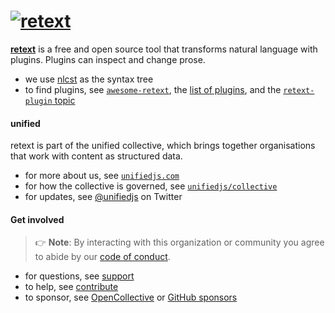 # [![retext][logo]][org]

[**retext**][monorepo] is a free and open source tool that transforms natural
language with plugins.
Plugins can inspect and change prose.

* we use [nlcst][] as the syntax tree
* to find plugins, see [`awesome-retext`][awesome], the
  [list of plugins][plugins], and the [`retext-plugin` topic][topic]

#### unified

retext is part of the unified collective, which brings together organisations
that work with content as structured data.

* for more about us, see [`unifiedjs.com`][site]
* for how the collective is governed, see [`unifiedjs/collective`][collective]
* for updates, see [@unifiedjs][twitter] on Twitter

#### Get involved

> 👉 **Note**: By interacting with this organization or community you agree to
> abide by our [code of conduct][coc].

* for questions, see [support][]
* to help, see [contribute][]
* to sponsor, see [OpenCollective][oc] or [GitHub sponsors][ghs]

[logo]: https://raw.githubusercontent.com/retextjs/retext/3420f05/logo.svg?sanitize=true

[org]: https://github.com/retextjs

[monorepo]: https://github.com/retextjs/retext

[nlcst]: https://github.com/syntax-tree/nlcst

[awesome]: https://github.com/retextjs/awesome

[plugins]: https://github.com/retextjs/retext/blob/main/doc/plugins.md#list-of-plugins

[topic]: https://github.com/topics/retext-plugin

[site]: https://unifiedjs.com

[twitter]: https://twitter.com/unifiedjs

[collective]: https://github.com/unifiedjs/collective

[coc]: https://github.com/retextjs/.github/blob/main/code-of-conduct.md

[support]: https://github.com/retextjs/.github/blob/main/support.md

[contribute]: https://github.com/retextjs/.github/blob/main/contributing.md

[oc]: https://opencollective.com/unified

[ghs]: https://github.com/sponsors/unifiedjs
